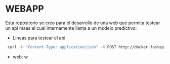 # WEBAPP

Esta repositorio se creo para el desarrollo de una web que permita testear un api maas el cual internamente llama a un modelo predictivo:

- Lineas para testear el api
```bash
 curl -H "Content-Type: application/json" -X POST http://docker-fastapi-joenvihe.herokuapp.com/predict -d '{"age":"13","duration":"1","month":"1","date":"1","balance":"1","pout":"1","job":"1","camp":"1","contact":"1","house":"1"}
```

- web:
w